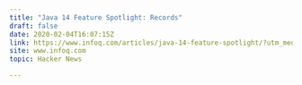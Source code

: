 ```yaml
---
title: "Java 14 Feature Spotlight: Records"
draft: false
date: 2020-02-04T16:07:15Z
link: https://www.infoq.com/articles/java-14-feature-spotlight/?utm_medium=RSS&utm_source=hune
site: www.infoq.com
topic: Hacker News  

---
```

